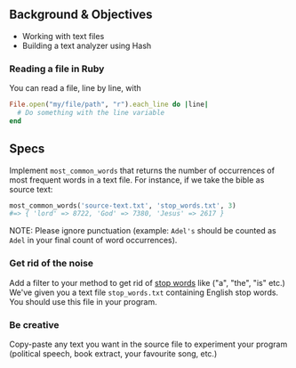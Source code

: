 ## Background & Objectives

- Working with text files
- Building a text analyzer using Hash

### Reading a file in Ruby

You can read a file, line by line, with

```ruby
File.open("my/file/path", "r").each_line do |line|
  # Do something with the line variable
end
```

## Specs

Implement `most_common_words` that returns the number of occurrences of most frequent words in a text file. For instance, if we take the bible as source text:

```ruby
most_common_words('source-text.txt', 'stop_words.txt', 3)
#=> { 'lord' => 8722, 'God' => 7380, 'Jesus' => 2617 }
```

NOTE: Please ignore punctuation (example: `Adel's` should be counted as `Adel` in your final count of word occurrences).

### Get rid of the noise

Add a filter to your method to get rid of [stop words](http://en.wikipedia.org/wiki/Stop_words) like ("a", "the", "is" etc.) We've given you a text file `stop_words.txt` containing English stop words. You should use this file in your program.

### Be creative

Copy-paste any text you want in the source file to experiment your program (political speech, book extract, your favourite song, etc.)
